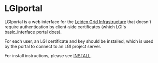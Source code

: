 LGIportal
=========

LGIportal is a web interface for the [Leiden Grid Infrastructure][LGI] that
doesn't require authentication by client-side certificates (which LGI's
basic\_interface portal does).

For each user, an LGI certificate and key should be installed, which is
used by the portal to connect to an LGI project server.

For install instructions, please see [INSTALL][].


[LGI]: http://gliteui.wks.gorlaeus.net/LGI/
[INSTALL]: INSTALL.md
